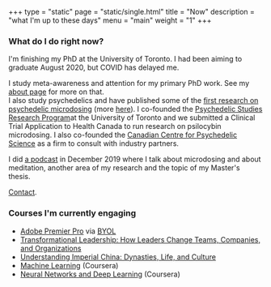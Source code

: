 +++
type = "static"
page = "static/single.html"
title = "Now"
description = "what I'm up to these days"
menu = "main"
weight = "1"
+++


### What do I do right now?

<!-- <img align="right" width="300" height="300" src="../attachments/Icon.jpg"> Comment --> 

I'm finishing my PhD at the University of Toronto. I had been aiming to graduate August 2020, but COVID has delayed me.  

I study meta-awareness and attention for my primary PhD work. See my [about page](../about) for more on that.  
I also study psychedelics and have published some of the [first research on psychedelic microdosing](https://doi.org/10.1186/s12954-019-0308-4) (more [here](https://www.researchgate.net/project/Microdosing-Psychedelics)). I co-founded the [Psychedelic Studies Research Program](https://www.utm.utoronto.ca/psychedelics/)at the University of Toronto and we submitted a Clinical Trial Application to Health Canada to run research on psilocybin microdosing. I also co-founded the [Canadian Centre for Psychedelic Science](https://psychedelicscience.ca) as a firm to consult with industry partners. 

I did [a podcast](https://anchor.fm/tick-talk/episodes/Thomas-Anderson-Meditation--Science-and-Psychedelics-ea20jm) in December 2019 where I talk about microdosing and about meditation, another area of my research and the topic of my Master's thesis.

[Contact](mailto:thomas.anderson@radlab.zone).

<!--### Where am I headed tomorrow? -->


### Courses I'm currently engaging

* [Adobe Premier Pro](https://youtu.be/MqwlW76sFCM) via [BYOL](https://www.bringyourownlaptop.com/)
* [Transformational Leadership: How Leaders Change Teams, Companies, and Organizations](https://www.thegreatcourses.com/courses/transformational-leadership-how-leaders-change-teams-companies-and-organizations.html)
* [Understanding Imperial China: Dynasties, Life, and Culture](https://www.thegreatcourses.com/courses/understanding-imperial-china-dynasties-life-and-culture.html)
* [Machine Learning](https://www.coursera.org/learn/machine-learning/) (Coursera)
* [Neural Networks and Deep Learning](https://www.coursera.org/learn/neural-networks-deep-learning/) (Coursera)
